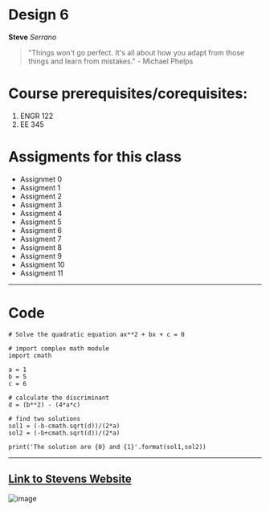 # Design 6
**Steve**
*Serrano*
> "Things won't go perfect. It's all about how you adapt from those things and learn from mistakes." - Michael Phelps

# Course prerequisites/corequisites:
1. ENGR 122
2. EE 345
# Assigments for this class
- Assignmet 0
- Assigment 1
- Assigment 2
- Assigment 3
- Assigment 4
- Assigment 5
- Assigment 6
- Assigment 7
- Assigment 8
- Assigment 9
- Assigment 10
- Assigment 11
---
# Code
 ```
# Solve the quadratic equation ax**2 + bx + c = 0

# import complex math module
import cmath

a = 1
b = 5
c = 6

# calculate the discriminant
d = (b**2) - (4*a*c)

# find two solutions
sol1 = (-b-cmath.sqrt(d))/(2*a)
sol2 = (-b+cmath.sqrt(d))/(2*a)

print('The solution are {0} and {1}'.format(sol1,sol2))
```
---
[Link to Stevens Website](https://www.stevens.edu/)
---
![image](https://github.com/stevexserrano/Design-6/assets/116859332/e14afd6b-f217-4750-b778-3ada0a6229ed)



